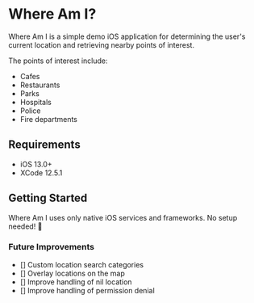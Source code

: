 # Where Am I?

Where Am I is a simple demo iOS application for determining the user's current location and retrieving nearby points of interest.

The points of interest include: 
- Cafes
- Restaurants
- Parks
- Hospitals
- Police
- Fire departments

## Requirements
- iOS 13.0+
- XCode 12.5.1

## Getting Started

Where Am I uses only native iOS services and frameworks. No setup needed! 🎉

### Future Improvements

- [] Custom location search categories
- [] Overlay locations on the map
- [] Improve handling of nil location
- [] Improve handling of permission denial


